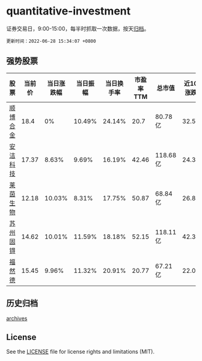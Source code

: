 # quantitative-investment

证券交易日，9:00-15:00，每半时抓取一次数据，按天[归档](archives)。

`更新时间：2022-06-28 15:34:07 +0800`

## 强势股票

|股票|当前价|当日涨跌幅|当日振幅|当日换手率|市盈率TTM|总市值|近10日涨跌幅|
|----|----|----|----|----|----|----|----|
|[顺博合金](https://xueqiu.com/S/SZ002996)|18.4|0%|10.49%|24.14%|20.7|80.78亿|32.56%|
|[安洁科技](https://xueqiu.com/S/SZ002635)|17.37|8.63%|9.69%|16.19%|42.46|118.68亿|24.34%|
|[莱茵生物](https://xueqiu.com/S/SZ002166)|12.18|10.03%|8.31%|17.75%|50.87|68.84亿|26.88%|
|[苏州固锝](https://xueqiu.com/S/SZ002079)|14.62|10.01%|11.59%|18.18%|52.15|118.11亿|42.36%|
|[福然德](https://xueqiu.com/S/SH605050)|15.45|9.96%|11.32%|20.91%|20.77|67.21亿|22.04%|

## 历史归档

[archives](archives)

## License

See the [LICENSE](LICENSE) file for license rights and limitations (MIT).